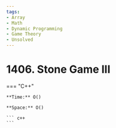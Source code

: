 ```yaml
---
tags:
- Array
- Math
- Dynamic Programming
- Game Theory
- Unsolved
---
```



# 1406. Stone Game III

=== "C++"

    **Time:** O()

    **Space:** O()

    ``` c++
    ```